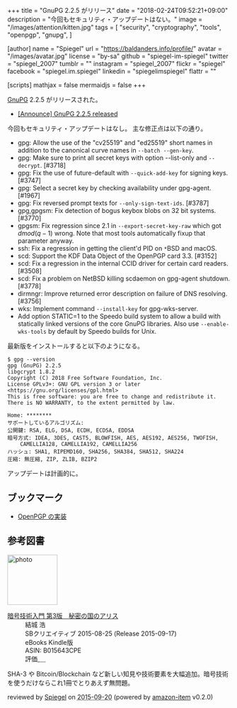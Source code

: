 +++
title = "GnuPG 2.2.5 がリリース"
date = "2018-02-24T09:52:21+09:00"
description = "今回もセキュリティ・アップデートはない。"
image = "/images/attention/kitten.jpg"
tags = [
  "security",
  "cryptography",
  "tools",
  "openpgp",
  "gnupg",
]

[author]
  name      = "Spiegel"
  url       = "https://baldanders.info/profile/"
  avatar    = "/images/avatar.jpg"
  license   = "by-sa"
  github    = "spiegel-im-spiegel"
  twitter   = "spiegel_2007"
  tumblr    = ""
  instagram = "spiegel_2007"
  flickr    = "spiegel"
  facebook  = "spiegel.im.spiegel"
  linkedin  = "spiegelimspiegel"
  flattr    = ""

[scripts]
  mathjax = false
  mermaidjs = false
+++

[GnuPG] 2.2.5 がリリースされた。

- [[Announce] GnuPG 2.2.5 released](https://lists.gnupg.org/pipermail/gnupg-announce/2018q1/000420.html)

今回もセキュリティ・アップデートはなし。
主な修正点は以下の通り。

* gpg: Allow the use of the "cv25519" and "ed25519" short names in addition to the canonical curve names in `--batch --gen-key`.
* gpg: Make sure to print all secret keys with option --list-only and `--decrypt`.  [#3718]
* gpg: Fix the use of future-default with `--quick-add-key` for signing keys.  [#3747]
* gpg: Select a secret key by checking availability under gpg-agent. [#1967]
* gpg: Fix reversed prompt texts for `--only-sign-text-ids`.  [#3787]
* gpg,gpgsm: Fix detection of bogus keybox blobs on 32 bit systems. [#3770]
* gpgsm: Fix regression since 2.1 in `--export-secret-key-raw` which got $d mod (q-1)$ wrong.  Note that most tools automatically fixup that parameter anyway.
* ssh: Fix a regression in getting the client'd PID on `*`BSD and macOS.
* scd: Support the KDF Data Object of the OpenPGP card 3.3.  [#3152]
* scd: Fix a regression in the internal CCID driver for certain card readers.  [#3508]
* scd: Fix a problem on NetBSD killing scdaemon on gpg-agent shutdown.  [#3778]
* dirmngr: Improve returned error description on failure of DNS resolving.  [#3756]
* wks: Implement command `--install-key` for gpg-wks-server.
* Add option STATIC=1 to the Speedo build system to allow a build with statically linked versions of the core GnuPG libraries.  Also use `--enable-wks-tools` by default by Speedo builds for Unix.

最新版をインストールすると以下のようになる。

```text
$ gpg --version
gpg (GnuPG) 2.2.5
libgcrypt 1.8.2
Copyright (C) 2018 Free Software Foundation, Inc.
License GPLv3+: GNU GPL version 3 or later <https://gnu.org/licenses/gpl.html>
This is free software: you are free to change and redistribute it.
There is NO WARRANTY, to the extent permitted by law.

Home: ********
サポートしているアルゴリズム:
公開鍵: RSA, ELG, DSA, ECDH, ECDSA, EDDSA
暗号方式: IDEA, 3DES, CAST5, BLOWFISH, AES, AES192, AES256, TWOFISH,
    CAMELLIA128, CAMELLIA192, CAMELLIA256
ハッシュ: SHA1, RIPEMD160, SHA256, SHA384, SHA512, SHA224
圧縮: 無圧縮, ZIP, ZLIB, BZIP2
```

アップデートは計画的に。

## ブックマーク

- [OpenPGP の実装](/openpgp/)

[GnuPG]: https://gnupg.org/ "The GNU Privacy Guard"

## 参考図書

<div class="hreview">
  <div class="photo"><a class="item url" href="https://www.amazon.co.jp/%E6%9A%97%E5%8F%B7%E6%8A%80%E8%A1%93%E5%85%A5%E9%96%80-%E7%AC%AC3%E7%89%88-%E7%A7%98%E5%AF%86%E3%81%AE%E5%9B%BD%E3%81%AE%E3%82%A2%E3%83%AA%E3%82%B9-%E7%B5%90%E5%9F%8E-%E6%B5%A9-ebook/dp/B015643CPE?SubscriptionId=AKIAJYVUJ3DMTLAECTHA&tag=baldandersinf-22&linkCode=xm2&camp=2025&creative=165953&creativeASIN=B015643CPE"><img src="https://images-fe.ssl-images-amazon.com/images/I/51t6yHHVwEL._SL160_.jpg" width="113" alt="photo"></a></div>
  <dl class="fn">
    <dt><a href="https://www.amazon.co.jp/%E6%9A%97%E5%8F%B7%E6%8A%80%E8%A1%93%E5%85%A5%E9%96%80-%E7%AC%AC3%E7%89%88-%E7%A7%98%E5%AF%86%E3%81%AE%E5%9B%BD%E3%81%AE%E3%82%A2%E3%83%AA%E3%82%B9-%E7%B5%90%E5%9F%8E-%E6%B5%A9-ebook/dp/B015643CPE?SubscriptionId=AKIAJYVUJ3DMTLAECTHA&tag=baldandersinf-22&linkCode=xm2&camp=2025&creative=165953&creativeASIN=B015643CPE">暗号技術入門 第3版　秘密の国のアリス</a></dt>
	<dd>結城 浩</dd>
    <dd>SBクリエイティブ 2015-08-25 (Release 2015-09-17)</dd>
    <dd>eBooks Kindle版</dd>
    <dd>ASIN: B015643CPE</dd>
    <dd>評価<abbr class="rating fa-sm" title="5">&nbsp;<i class="fas fa-star"></i>&nbsp;<i class="fas fa-star"></i>&nbsp;<i class="fas fa-star"></i>&nbsp;<i class="fas fa-star"></i>&nbsp;<i class="fas fa-star"></i></abbr></dd>
  </dl>
  <p class="description">SHA-3 や Bitcoin/Blockchain など新しい知見や技術要素を大幅追加。暗号技術を使うだけならこれ1冊でとりあえず無問題。</p>
  <p class="powered-by" >reviewed by <a href='#maker' class='reviewer'>Spiegel</a> on <abbr class="dtreviewed" title="2015-09-20">2015-09-20</abbr> (powered by <a href="https://github.com/spiegel-im-spiegel/amazon-item" >amazon-item</a> v0.2.0)</p>
</div>
